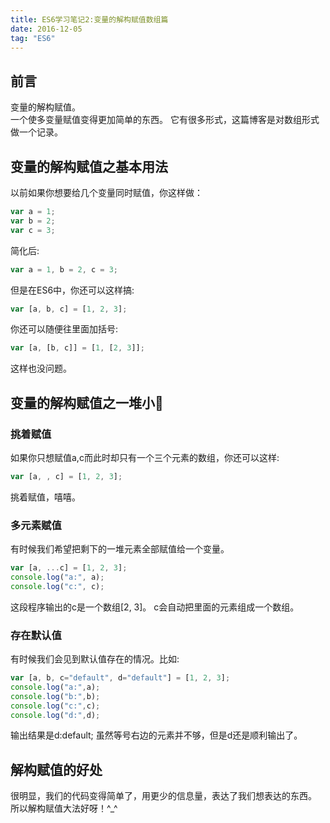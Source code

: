 ```yaml
---
title: ES6学习笔记2:变量的解构赋值数组篇
date: 2016-12-05
tag: "ES6"
---
```

## 前言
变量的解构赋值。    
一个使多变量赋值变得更加简单的东西。 
它有很多形式，这篇博客是对数组形式做一个记录。   
    
## 变量的解构赋值之基本用法
以前如果你想要给几个变量同时赋值，你这样做：    
    
```js
var a = 1;
var b = 2;
var c = 3;
```

简化后:    
   
```js
var a = 1, b = 2, c = 3;
```

但是在ES6中，你还可以这样搞:    
    
```js
var [a, b, c] = [1, 2, 3];
```
   
你还可以随便往里面加括号:    

```js
var [a, [b, c]] = [1, [2, 3]];
```

这样也没问题。     
    
## 变量的解构赋值之一堆小🌰  

### 挑着赋值
如果你只想赋值a,c而此时却只有一个三个元素的数组，你还可以这样:    

```js
var [a, , c] = [1, 2, 3];
```

挑着赋值，嘻嘻。  
   
### 多元素赋值
有时候我们希望把剩下的一堆元素全部赋值给一个变量。    
    
```js
var [a, ...c] = [1, 2, 3];
console.log("a:", a);
console.log("c:", c);
```

这段程序输出的c是一个数组[2, 3]。
c会自动把里面的元素组成一个数组。    
   
### 存在默认值 

有时候我们会见到默认值存在的情况。比如:     
    
```js
var [a, b, c="default", d="default"] = [1, 2, 3];
console.log("a:",a);
console.log("b:",b);
console.log("c:",c);
console.log("d:",d);
```
  
输出结果是d:default;
虽然等号右边的元素并不够，但是d还是顺利输出了。     
    
## 解构赋值的好处
很明显，我们的代码变得简单了，用更少的信息量，表达了我们想表达的东西。     
所以解构赋值大法好呀！^_^



